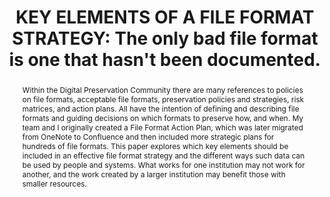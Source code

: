 ---
abstract: Within the Digital Preservation Community there are many references to policies
  on file formats, acceptable file formats, preservation policies and strategies,
  risk matrices, and action plans. All have the intention of defining and describing
  file formats and guiding decisions on which formats to preserve how, and when. My
  team and I originally created a File Format Action Plan, which was later migrated
  from OneNote to Confluence and then included more strategic plans for hundreds of
  file formats. This paper explores which key elements should be included in an effective
  file format strategy and the different ways such data can be used by people and
  systems. What works for one institution may not work for another, and the work created
  by a larger institution may benefit those with smaller resources.
creators:
- Thorsted, Tyler
date: null
document_url: https://www.ideals.illinois.edu/items/128330/bitstreams/429025/data.pdf
grand_parent: iPRES
institutions: []
keywords:
- file formats
- documentation
- registry
landing_page_url: https://hdl.handle.net/2142/121127
language: eng
layout: publication
license: CC-BY 4.0 International
notes_url: null
parent: iPRES 2023
publication_type: paper
size: null
slides_url: https://hdl.handle.net/2142/121679
source_name: iPRES
title: 'KEY ELEMENTS OF A FILE FORMAT STRATEGY: The only bad file format is one that
  hasn''t been documented.'
year: 2023
---